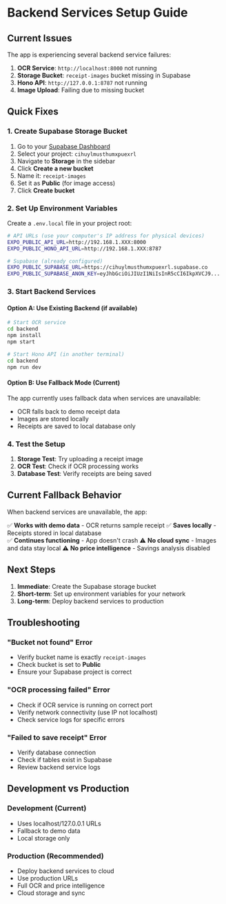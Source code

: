 # Backend Services Setup Guide

## Current Issues

The app is experiencing several backend service failures:

1. **OCR Service**: `http://localhost:8000` not running
2. **Storage Bucket**: `receipt-images` bucket missing in Supabase
3. **Hono API**: `http://127.0.0.1:8787` not running
4. **Image Upload**: Failing due to missing bucket

## Quick Fixes

### 1. Create Supabase Storage Bucket

1. Go to your [Supabase Dashboard](https://supabase.com/dashboard)
2. Select your project: `cihuylmusthumxpuexrl`
3. Navigate to **Storage** in the sidebar
4. Click **Create a new bucket**
5. Name it: `receipt-images`
6. Set it as **Public** (for image access)
7. Click **Create bucket**

### 2. Set Up Environment Variables

Create a `.env.local` file in your project root:

```bash
# API URLs (use your computer's IP address for physical devices)
EXPO_PUBLIC_API_URL=http://192.168.1.XXX:8000
EXPO_PUBLIC_HONO_API_URL=http://192.168.1.XXX:8787

# Supabase (already configured)
EXPO_PUBLIC_SUPABASE_URL=https://cihuylmusthumxpuexrl.supabase.co
EXPO_PUBLIC_SUPABASE_ANON_KEY=eyJhbGciOiJIUzI1NiIsInR5cCI6IkpXVCJ9...
```

### 3. Start Backend Services

#### Option A: Use Existing Backend (if available)

```bash
# Start OCR service
cd backend
npm install
npm start

# Start Hono API (in another terminal)
cd backend
npm run dev
```

#### Option B: Use Fallback Mode (Current)

The app currently uses fallback data when services are unavailable:

- OCR falls back to demo receipt data
- Images are stored locally
- Receipts are saved to local database only

### 4. Test the Setup

1. **Storage Test**: Try uploading a receipt image
2. **OCR Test**: Check if OCR processing works
3. **Database Test**: Verify receipts are being saved

## Current Fallback Behavior

When backend services are unavailable, the app:

✅ **Works with demo data** - OCR returns sample receipt
✅ **Saves locally** - Receipts stored in local database  
✅ **Continues functioning** - App doesn't crash
⚠️ **No cloud sync** - Images and data stay local
⚠️ **No price intelligence** - Savings analysis disabled

## Next Steps

1. **Immediate**: Create the Supabase storage bucket
2. **Short-term**: Set up environment variables for your network
3. **Long-term**: Deploy backend services to production

## Troubleshooting

### "Bucket not found" Error

- Verify bucket name is exactly `receipt-images`
- Check bucket is set to **Public**
- Ensure your Supabase project is correct

### "OCR processing failed" Error

- Check if OCR service is running on correct port
- Verify network connectivity (use IP not localhost)
- Check service logs for specific errors

### "Failed to save receipt" Error

- Verify database connection
- Check if tables exist in Supabase
- Review backend service logs

## Development vs Production

### Development (Current)

- Uses localhost/127.0.0.1 URLs
- Fallback to demo data
- Local storage only

### Production (Recommended)

- Deploy backend services to cloud
- Use production URLs
- Full OCR and price intelligence
- Cloud storage and sync

